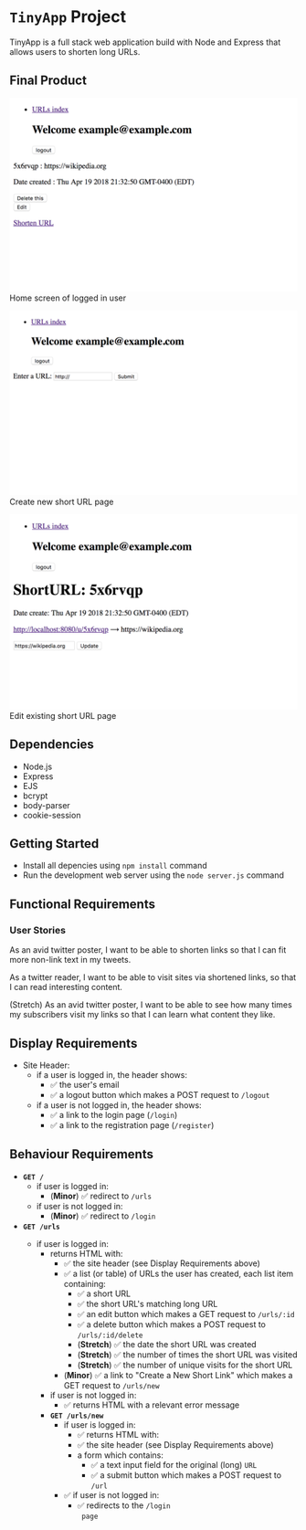 # <code>TinyApp</code> Project

TinyApp is a full stack web application build with Node and Express that allows users to shorten long URLs.

## Final Product

![Home screen of logged in user](./docs/urls-main-page.png)
Home screen of logged in user

![Create new short URL page](./docs/create-new-short-url-page.png)
Create new short URL page

![Edit existing short URL page](./docs/edit-existing-url-page.png)
Edit existing short URL page

## Dependencies

- Node.js
- Express
- EJS
- bcrypt
- body-parser
- cookie-session

## Getting Started

- Install all depencies using `npm install` command
- Run the development web server using the `node server.js` command

## Functional Requirements

### User Stories

As an avid twitter poster,
I want to be able to shorten links
so that I can fit more non-link text in my tweets.

As a twitter reader,
I want to be able to visit sites via shortened links,
so that I can read interesting content.

(Stretch) As an avid twitter poster,
I want to be able to see how many times my subscribers visit my links
so that I can learn what content they like.

## Display Requirements

<ul>
  <li>Site Header:
    <ul>
      <li>if a user is logged in, the header shows:
        <ul>
          <li>✅ the user's email</li>
          <li>✅ a logout button which makes a POST request to <code>/logout</code></li>
        </ul>
      </li>
      <li>if a user is not logged in, the header shows:
        <ul>
          <li> ✅ a link to the login page (<code>/login</code>)</li>
          <li> ✅ a link to the registration page (<code>/register</code>)</li>
        </ul>
      </li>
    </ul>
  </li>
</ul>

## Behaviour Requirements

<ul>
  <li><b><code>GET /</code></b>
    <ul>
      <li>if user is logged in:
        <ul>
          <li>(<b>Minor</b>) ✅ redirect to <code>/urls</code></li>
        </ul>
      </li>
      <li>if user is not logged in:
        <ul>
          <li>(<b>Minor</b>) ✅ redirect to <code>/login</code>
        </ul>
      </li>
    </ul>
  </li>
  <li><b><code>GET /urls</li></code></b>
    <ul>
      <li>if user is logged in:
        <ul>
          <li>returns HTML with:
            <ul>
              <li>✅ the site header (see Display Requirements above)</li>
              <li>✅ a list (or table) of URLs the user has created, each list item containing:
                <ul>
                  <li> ✅ a short URL</li>
                  <li> ✅ the short URL's matching long URL</li>
                  <li> ✅ an edit button which makes a GET request to <code>/urls/:id</code></li>
                  <li> ✅ a delete button which makes a POST request to <code>/urls/:id/delete</code></li>
                  <li>(<b>Stretch</b>) ✅ the date the short URL was created</li>
                  <li>(<b>Stretch</b>) ✅ the number of times the short URL was visited</li>
                  <li>(<b>Stretch</b>) ✅ the number  of unique visits for the short URL</li>
                </ul>
              </li>
              <li>(<b>Minor</b>) ✅ a link to "Create a New Short Link" which makes a GET request to <code>/urls/new</code></li>
            </ul>
            <li>if user is not logged in:
              <ul>
                <li> ✅ returns HTML with a relevant error message</li>
          </li>
        </ul>
        <li><b><code>GET /urls/new</code></b>
          <ul>
            <li>if user is logged in:
              <ul>
                <li> ✅ returns HTML with:</li>
                <li> ✅ the site header (see Display Requirements above)</li>
                <li>a form which contains:
                  <ul>
                    <li> ✅ a text input field for the original (long) <code>URL</code></li>
                    <li> ✅ a submit button which makes a POST request to <code>/url</code></li>
                  </ul>
                </li>
              </ul>
            <li> ✅ if user is not logged in:
              <ul>
                <li> ✅ redirects to the <code>/login</li> page</li>
      </li>
    </ul>
  </li>
</ul>
